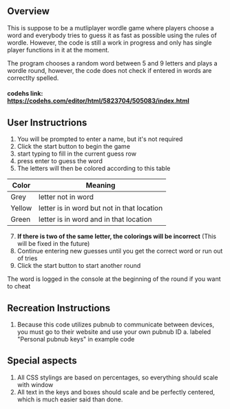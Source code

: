 ## Overview
This is suppose to be a mutliplayer wordle game where players choose a word and everybody tries to guess it as fast as possible using the rules of wordle. However, the code is still a work in progress and only has single player functions in it at the moment.

The program chooses a random word between 5 and 9 letters and plays a wordle round, however, the code does not check if entered in words are correctlty spelled.

#### codehs link: https://codehs.com/editor/html/5823704/505083/index.html

## User Instructrions
1. You will be prompted to enter a name, but it's not required
2. Click the start button to begin the game
3. start typing to fill in the current guess row
4. press enter to guess the word
5. The letters will then be colored according to this table

| Color | Meaning |
| ---- | ---- |
| Grey | letter not in word |
| Yellow | letter is in word but not in that location |
| Green | letter is in word and in that location |

7. **If there is two of the same letter, the colorings will be incorrect** (This will be fixed in the future)
8. Continue entering new guesses until you get the correct word or run out of tries
9. Click the start button to start another round

The word is logged in the console at the beginning of the round if you want to cheat

## Recreation Instructions
1. Because this code utilizes pubnub to communicate between devices, you must go to their website and use your own pubnub ID
  a. labeled "Personal pubnub keys" in example code
## Special aspects
1. All CSS stylings are based on percentages, so everything should scale with window
2. All text in the keys and boxes should scale and be perfectly centered, which is much easier said than done.
